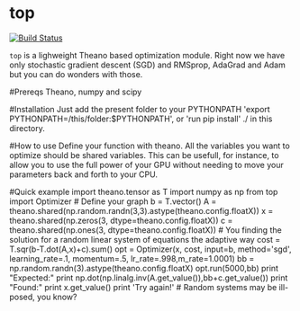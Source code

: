 top
======
[![Build Status](https://travis-ci.org/EderSantana/top.svg?branch=master)](https://travis-ci.org/EderSantana/top)

`top` is a lighweight Theano based optimization module. Right now we have only stochastic gradient descent (SGD) and RMSprop, AdaGrad and Adam but you can do wonders with those.

#Prereqs
Theano, numpy and scipy

#Installation
Just add the present folder to your PYTHONPATH 'export PYTHONPATH=/this/folder:$PYTHONPATH', or 'run pip install' ./ in this directory.

#How to use
Define your function with theano. All the variables you want to optimize should be shared variables. This can be usefull, for instance, to allow you to use the full power of your GPU without needing to move your parameters back and forth to your CPU.

#Quick example
      import theano.tensor as T
      import numpy as np
      from top import Optimizer
      # Define your graph
      b = T.vector()
      A = theano.shared(np.random.randn(3,3).astype(theano.config.floatX))
      x = theano.shared(np.zeros(3, dtype=theano.config.floatX))
      c = theano.shared(np.ones(3, dtype=theano.config.floatX))
      # You finding the solution for a random linear system of equations the adaptive way
      cost = T.sqr(b-T.dot(A,x)+c).sum()
      opt = Optimizer(x, cost, input=b, method='sgd', learning_rate=.1, momentum=.5,
                      lr_rate=.998,m_rate=1.0001)
      bb = np.random.randn(3).astype(theano.config.floatX)
      opt.run(5000,bb)
      print "Expected:"
      print np.dot(np.linalg.inv(A.get_value()),bb+c.get_value())
      print "Found:"
      print x.get_value()
      print 'Try again!' # Random systems may be ill-posed, you know?

